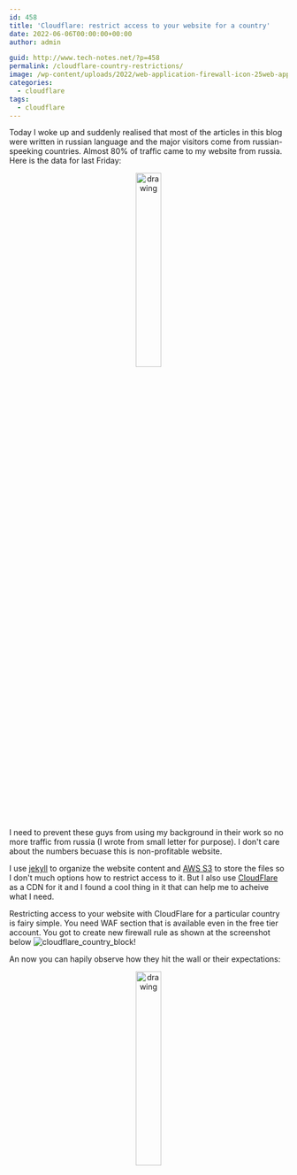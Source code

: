 ```yaml
---
id: 458
title: 'Cloudflare: restrict access to your website for a country'
date: 2022-06-06T00:00:00+00:00
author: admin

guid: http://www.tech-notes.net/?p=458
permalink: /cloudflare-country-restrictions/
image: /wp-content/uploads/2022/web-application-firewall-icon-25web-application-firewall-icon-25.png
categories:
  - cloudflare
tags:
  - cloudflare
---
```

Today I woke up and suddenly realised that most of the articles in this blog were written in russian language and the major visitors come from russian-speeking countries.
Almost 80% of traffic came to my website from russia. Here is the data for last Friday:<br>
<center><img src="/wp-content/uploads/2022/tech-notes-traffic-stats.png" alt="drawing" width="30%" height="30%"/></center>

I need to prevent these guys from using my background in their work so no more traffic from russia (I wrote from small letter for purpose). I don't care about the numbers becuase this is non-profitable website.

I use [jekyll](https://jekyllrb.com/) to organize the website content and [AWS S3](https://docs.aws.amazon.com/AmazonS3/latest/userguide/website-hosting-custom-domain-walkthrough.html) to store the files so I don't much options how to restrict access to it. But I also use [CloudFlare](https://www.cloudflare.com/) as a CDN for it and I found a cool thing in it that can help me to acheive what I need.

Restricting access to your website with CloudFlare for a particular country is fairy simple. You need WAF section that is available even in the free tier account.
You got to create new firewall rule as shown at the screenshot below
![cloudflare_country_block!](/wp-content/uploads/2022/cloudflare_country_block.png "cloudflare_country_block")

An now you can hapily observe how they hit the wall or their expectations:
<center><img src="/wp-content/uploads/2022/blocked-access-waf.png" alt="drawing" width="30%" height="30%"/></center>
